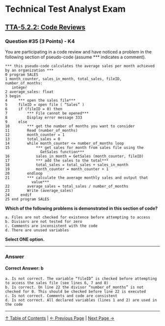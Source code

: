 # Technical Test Analyst Exam

## [TTA-5.2.2: Code Reviews](../5-reviews/5.2-using-checklists-in-reviews.md#522-code-reviews)

### Question #35 (3 Points) - K4

You are participating in a code review and have noticed a problem in the following section of pseudo-code (assume *** indicates a comment).

```pseudo
*** this pseudo-code calculates the average sales per month achieved by an organization ***
0 program SALES
1 month_counter, sales_in_month, total_sales, fileID, number_of_months:
   integer
2 average_sales: float
3 begin
4     *** open the sales file***
5     fileID = open file ( “Sales” )
6     if (fileID = 0) then
7         *** File cannot be opened***
8         Display error message 333
9     else
10        *** get the number of months you want to consider
11        Read (number_of_months)
12        month_counter = 1
13        total_sales = 0
14        while month_counter <= number_of_months loop
15            *** get sales for month from sales file using the
                GetSales function***
16            sales_in_month = GetSales (month_counter, fileID)
17            *** add the sales to the total***
18            total_sales = total_sales + sales_in_month
19            month_counter = month_counter + 1
20        endloop
21        *** calculate the average monthly sales and output that
            value***
22        average_sales = total_sales / number_of_months
23        Write (average_sales)
24     endif
25 end program SALES

```

**Which of the following problems is demonstrated in this section of code?**

    a. Files are not checked for existence before attempting to access
    b. Divisors are not tested for zero
    c. Comments are inconsistent with the code
    d. There are unused variables

**Select ONE option.**

---

### Answer

#### Correct Answer: b

    a. Is not correct. The variable “fileID” is checked before attempting to access the sales file (see lines 6, 7 and 8)
    b. Is correct. On line 22 the divisor “number_of_months” is not checked for 0. This should be checked before line 22 is executed
    c. Is not correct. Comments and code are consistent
    d. Is not correct. All declared variables (lines 1 and 2) are used in the code

---

[↑ Table of Contents](../../README.md#table-of-contents) | [← Previous Page](question-34.md) | [Next Page →](question-36.md)
